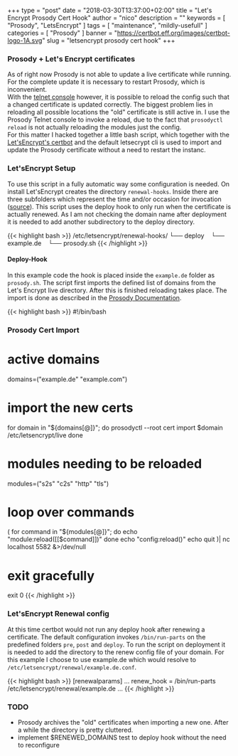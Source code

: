 +++
type = "post"
date = "2018-03-30T13:37:00+02:00"
title = "Let's Encrypt Prosody Cert Hook"
author = "nico"
description = ""
keywords = [ "Prosody", "LetsEncrypt" ]
tags = [
	"maintenance",
	"mildly-usefull"
]
categories = [ "Prosody" ]
banner = "https://certbot.eff.org/images/certbot-logo-1A.svg"
slug = "letsencrypt prosody cert hook"
+++
### Prosody + Let's Encrypt certificates
As of right now Prosody is not able to update a live certificate while running. For the complete update it is necessary to restart Prosody, which is inconvenient.<br>
With the [telnet console](https://prosody.im/doc/console) however, it is possible to reload the config such that a changed certificate is updated correctly. The biggest problem lies in reloading all possible locations the "old" certificate is still active in. I use the Prosody Telnet console to invoke a reload, due to the fact that `prosodyctl reload` is not actually reloading the modules just the config.<br>
For this matter I hacked together a little bash script, which together with the [Let'sEncrypt's certbot](https://certbot.eff.org/) and the default letsecrypt cli is used to import and update the Prosody certificate without a need to restart the instanc.

### Let'sEncrypt Setup
To use this script in a fully automatic way some configuration is needed.
On install Let'sEncrypt creates the directory `renewal-hooks`. Inside there are three subfolders which represent the time and/or occasion for invocation ([source](https://certbot.eff.org/docs/using.html#renewing-certificates)). This script uses the deploy hook to only run when the certificate is actually renewed. As I am not checking the domain name after deployment it is needed to add another subdirectory to the deploy directory.

{{< highlight bash >}}
/etc/letsencrypt/renewal-hooks/
└── deploy
    └── example.de
        └── prosody.sh
{{< /highlight >}}

#### Deploy-Hook
In this example code the hook is placed inside the `example.de` folder as `prosody.sh`. The script first imports the defined list of domains from the Let's Encrypt live directory. After this is finished reloading takes place. The import is done as described in the [Prosody Documentation](https://prosody.im/doc/letsencrypt).

{{< highlight bash >}}
#!/bin/bash

### Prosody Cert Import ###
# active domains
domains=("example.de" "example.com")

# import the new certs
for domain in "${domains[@]}"; do
	prosodyctl --root cert import $domain /etc/letsencrypt/live
done

# modules needing to be reloaded
modules=("s2s" "c2s" "http" "tls")

# loop over commands
(
for command in "${modules[@]}"; do
        echo "module:reload([[$command]])"
done
echo "config:reload()"
echo quit
)| nc localhost 5582 &>/dev/null

# exit gracefully
exit 0
{{< /highlight >}}

### Let'sEncrypt Renewal config
At this time certbot would not run any deploy hook after renewing a certificate. The default configuration invokes `/bin/run-parts` on the predefined folders `pre`, `post` and `deploy`. To run the script on deployment it is needed to add the directory to the renew config file of your domain. For this example I choose to use example.de which would resolve to `/etc/letsencrypt/renewal/example.de.conf`.

{{< highlight bash >}}
[renewalparams]
...
renew_hook = /bin/run-parts /etc/letsencrypt/renewal/example.de
...
{{< /highlight >}}

### TODO
- Prosody archives the "old" certificates when importing a new one. After a while the directory is pretty cluttered.
- implement $RENEWED_DOMAINS test to deploy hook without the need to reconfigure
